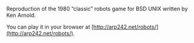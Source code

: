 Reproduction of the 1980 “classic” robots game for BSD UNIX written by Ken
Arnold.

You can play it in your browser at
[http://arp242.net/robots/](http://arp242.net/robots/).
